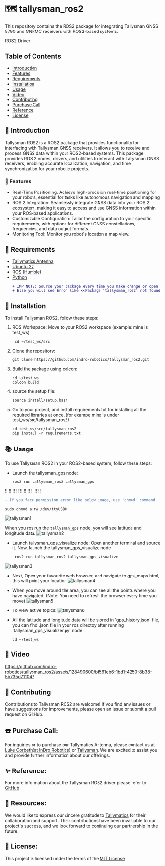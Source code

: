 # :world_map: tallysman_ros2 
This repository contains the ROS2 package for integrating Tallysman GNSS 5790 and GNRMC receivers with ROS2-based systems.

ROS2 Driver

## Table of Contents

- [Introduction](#introduction)
- [Features](#features)
- [Requirements](#requirements)
- [Installation](#installation)
- [Usage](#usage)
- [Video](#video)
- [Contributing](#contributing)
- [Purchase Call](#purchase)
- [Reference](#reference)
- [License](#license)


## :hugs: Introduction

Tallysman ROS2 is a ROS2 package that provides functionality for interfacing with Tallysman GNSS receivers. It allows you to receive and process GNSS data within your ROS2-based systems. This package provides ROS 2 nodes, drivers, and utilities to interact with Tallysman GNSS receivers, enabling accurate localization, navigation, and time synchronization for your robotic projects.


### :dizzy: Features

- Real-Time Positioning: Achieve high-precision real-time positioning for your robots, essential for tasks like autonomous navigation and mapping
- ROS 2 Integration: Seamlessly integrate GNSS data into your ROS 2 ecosystem, making it easy to access and use GNSS information within your ROS-based applications.
- Customizable Configuration: Tailor the configuration to your specific requirements, with options for different GNSS constellations, frequencies, and data output formats.
- Monitoring Tool: Monitor you robot's location a map view.

## :envelope_with_arrow: Requirements 
* [Tallymatics Antenna](https://tallymatics.com/product/tw5390/)
* [Ubuntu 22](https://indrorobotics.notion.site/Installing-Dual-OS-and-upgrade-laptop-SSD-0d7c4b8ee9d54e14bbeb9f7ac24f8079?pvs=4)
* [ROS (Humble)](https://www.notion.so/indrorobotics/Getting-Started-with-ROS2-a3960c906f0d46789cd1d7b329784dd0)
* [Python](https://docs.python.org/3/)
  ```diff
  + IMP NOTE: Source your package every time you make change or open a new terminal. 
  + Else you will see Error like <<Package 'tallysman_ros2' not found>> even if you have clone it.
  ```

## :rocket: Installation 

To install Tallysman ROS2, follow these steps:

1. ROS Workspace: Move to your ROS2 workspace (example: mine is test_ws)
   ```
    cd ~/test_ws/src
    ```

3. Clone the repository:
    ```
    git clone https://github.com/indro-robotics/tallysman_ros2.git
    ```
4. Build the package using colcon:
    ```
    cd ~/test_ws
    colcon build
    ```
5. source the setup file:
    ```
    source install/setup.bash
    ```
6. Go to your project, and install requirements.txt for installing all the required libraries at once. (for exampe mine is under test_ws/src/tallysman_ros2)
    ```
    cd test_ws/src/tallysman_ros2
    pip install -r requirements.txt
      ```


## :books: Usage

To use Tallysman ROS2 in your ROS2-based system, follow these steps:

* Launch the tallysman_gps node:
   ```
   ros2 run tallysman_ros2 tallysman_gps
   ```
:bangbang: :bangbang: :bangbang: :bangbang: :bangbang: :bangbang: :bangbang: :bangbang: :bangbang: :bangbang:
  ```diff
  - If you face permission error like below image, use 'chmod' command
  
  sudo chmod a+rw /dev/ttyUSB0
  ```

![tallysman1](https://github.com/indro-robotics/tallysman_ros2/assets/128490600/b1640fd8-1d59-4c8e-af26-7435f9b13373)


   When you ros run the ``` tallysman_gps ``` node, you will see latitude and longitude data.
  ![tallysman2](https://github.com/indro-robotics/tallysman_ros2/assets/128490600/a8a1d9ba-3aa0-4ad2-b6b3-57460abee6ba)

  
* Launch tallysman_gps_visualize node:
  Open another terminal and source it.
  Now, launch the tallysman_gps_visualize node
  ```
   ros2 run tallysman_ros2 tallysman_gps_visualize
  ```
![tallysman3](https://github.com/indro-robotics/tallysman_ros2/assets/128490600/8e2966a7-eeab-4263-9336-2652a8be6cbe)

* Next, Open your favourite web browser, and navigate to gps_maps.html, this will point your location
![tallysman4](https://github.com/indro-robotics/tallysman_ros2/assets/128490600/021543d2-bf22-4336-bb18-b11032190e2b)

* When you move around the area, you can see all the points where you have navigated. (Note: You need to refresh the browser every time you move)
![tallysman5](https://github.com/indro-robotics/tallysman_ros2/assets/128490600/a64d5f7f-6260-4bda-ad56-82c8e89c9b9f)

* To view active topics:
![tallysman6](https://github.com/indro-robotics/tallysman_ros2/assets/128490600/15d5bd97-fad7-4944-b339-7ea77791b593)

* All the latitude and longitude data will be stored in 'gps_history.json' file, you can find .json file in your ros directoy after running 'tallysman_gps_visualizer.py' node
    ```
   cd ~/test_ws
  ```
    
## :camera_flash: Video
https://github.com/indro-robotics/tallysman_ros2/assets/128490600/bf561eb6-1bd1-4250-8b38-5b735d711047

## :handshake: Contributing
Contributions to Tallysman ROS2 are welcome! If you find any issues or have suggestions for improvements, please open an issue or submit a pull request on GitHub.

## :phone: Purchase Call:
For inquiries or to purchase our Tallymatics Antenna, please contact us at [Luke Corbeth(at InDro Robotics)](lcorbeth@indrorobotics.com) or [Tallysman](info@tallymatics.com). We are excited to assist you and provide further information about our offerings.

## :sparkles: Reference:
For more information about the Tallysman ROS2 driver please refer to [GitHub](https://github.com/indro-robotics/tallysman_ros2.git)

## :ledger: Resources:
We would like to express our sincere gratitude to [Tallymatics](https://tallymatics.com/) for their collaboration and support. Their contributions have been invaluable to our project's success, and we look forward to continuing our partnership in the future.

## :page_with_curl: License:
This project is licensed under the terms of the [MIT License](https://github.com/indro-robotics/tallysman_ros2/blob/main/LICENSE)

